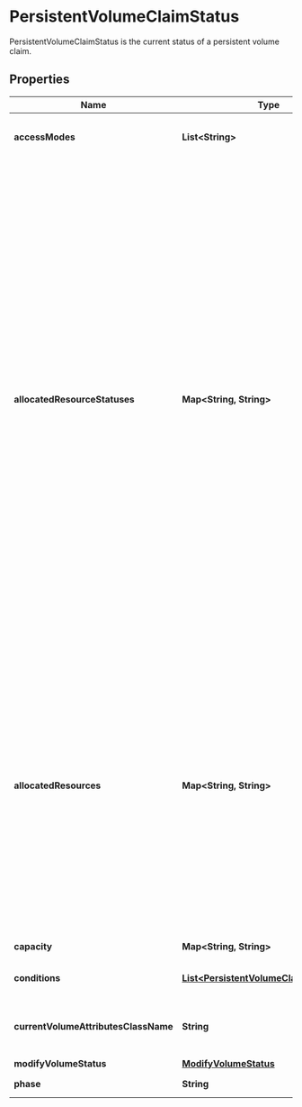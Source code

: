 

# PersistentVolumeClaimStatus

PersistentVolumeClaimStatus is the current status of a persistent volume claim.

## Properties

Name | Type | Description | Notes
------------ | ------------- | ------------- | -------------
**accessModes** | **List&lt;String&gt;** | accessModes contains the actual access modes the volume backing the PVC has. More info: https://kubernetes.io/docs/concepts/storage/persistent-volumes#access-modes-1 |  [optional]
**allocatedResourceStatuses** | **Map&lt;String, String&gt;** | allocatedResourceStatuses stores status of resource being resized for the given PVC. Key names follow standard Kubernetes label syntax. Valid values are either:  * Un-prefixed keys:   - storage - the capacity of the volume.  * Custom resources must use implementation-defined prefixed names such as \&quot;example.com/my-custom-resource\&quot; Apart from above values - keys that are unprefixed or have kubernetes.io prefix are considered reserved and hence may not be used.  ClaimResourceStatus can be in any of following states:  - ControllerResizeInProgress:   State set when resize controller starts resizing the volume in control-plane.  - ControllerResizeFailed:   State set when resize has failed in resize controller with a terminal error.  - NodeResizePending:   State set when resize controller has finished resizing the volume but further resizing of   volume is needed on the node.  - NodeResizeInProgress:   State set when kubelet starts resizing the volume.  - NodeResizeFailed:   State set when resizing has failed in kubelet with a terminal error. Transient errors don&#39;t set   NodeResizeFailed. For example: if expanding a PVC for more capacity - this field can be one of the following states:  - pvc.status.allocatedResourceStatus[&#39;storage&#39;] &#x3D; \&quot;ControllerResizeInProgress\&quot;      - pvc.status.allocatedResourceStatus[&#39;storage&#39;] &#x3D; \&quot;ControllerResizeFailed\&quot;      - pvc.status.allocatedResourceStatus[&#39;storage&#39;] &#x3D; \&quot;NodeResizePending\&quot;      - pvc.status.allocatedResourceStatus[&#39;storage&#39;] &#x3D; \&quot;NodeResizeInProgress\&quot;      - pvc.status.allocatedResourceStatus[&#39;storage&#39;] &#x3D; \&quot;NodeResizeFailed\&quot; When this field is not set, it means that no resize operation is in progress for the given PVC.  A controller that receives PVC update with previously unknown resourceName or ClaimResourceStatus should ignore the update for the purpose it was designed. For example - a controller that only is responsible for resizing capacity of the volume, should ignore PVC updates that change other valid resources associated with PVC.  This is an alpha field and requires enabling RecoverVolumeExpansionFailure feature. |  [optional]
**allocatedResources** | **Map&lt;String, String&gt;** | allocatedResources tracks the resources allocated to a PVC including its capacity. Key names follow standard Kubernetes label syntax. Valid values are either:  * Un-prefixed keys:   - storage - the capacity of the volume.  * Custom resources must use implementation-defined prefixed names such as \&quot;example.com/my-custom-resource\&quot; Apart from above values - keys that are unprefixed or have kubernetes.io prefix are considered reserved and hence may not be used.  Capacity reported here may be larger than the actual capacity when a volume expansion operation is requested. For storage quota, the larger value from allocatedResources and PVC.spec.resources is used. If allocatedResources is not set, PVC.spec.resources alone is used for quota calculation. If a volume expansion capacity request is lowered, allocatedResources is only lowered if there are no expansion operations in progress and if the actual volume capacity is equal or lower than the requested capacity.  A controller that receives PVC update with previously unknown resourceName should ignore the update for the purpose it was designed. For example - a controller that only is responsible for resizing capacity of the volume, should ignore PVC updates that change other valid resources associated with PVC.  This is an alpha field and requires enabling RecoverVolumeExpansionFailure feature. |  [optional]
**capacity** | **Map&lt;String, String&gt;** | capacity represents the actual resources of the underlying volume. |  [optional]
**conditions** | [**List&lt;PersistentVolumeClaimCondition&gt;**](PersistentVolumeClaimCondition.md) | conditions is the current Condition of persistent volume claim. If underlying persistent volume is being resized then the Condition will be set to &#39;Resizing&#39;. |  [optional]
**currentVolumeAttributesClassName** | **String** | currentVolumeAttributesClassName is the current name of the VolumeAttributesClass the PVC is using. When unset, there is no VolumeAttributeClass applied to this PersistentVolumeClaim This is a beta field and requires enabling VolumeAttributesClass feature (off by default). |  [optional]
**modifyVolumeStatus** | [**ModifyVolumeStatus**](ModifyVolumeStatus.md) |  |  [optional]
**phase** | **String** | phase represents the current phase of PersistentVolumeClaim. |  [optional]



